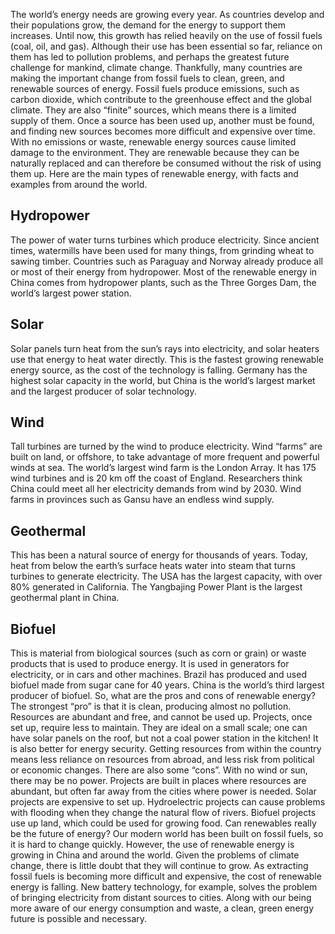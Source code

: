 The world’s energy needs are growing every year. As countries develop and their populations grow, the demand for the energy to support them increases. Until now, this growth has relied heavily on the use of fossil fuels (coal, oil, and gas). Although their use has been essential so far, reliance on them has led to pollution problems, and perhaps the greatest future challenge for mankind, climate change.
Thankfully, many countries are making the important change from fossil fuels to clean, green, and renewable sources of energy. Fossil fuels produce emissions, such as carbon dioxide, which contribute to the greenhouse effect and the global climate. They are also “finite” sources, which means there is a limited supply of them. Once a source has been used up, another must be found, and finding new sources becomes more difficult and expensive over time. With no emissions or waste, renewable energy sources cause limited damage to the environment. They are renewable because they can be naturally replaced and can therefore be consumed without the risk of using them up.
Here are the main types of renewable energy, with facts and examples from around the world.
## Hydropower
The power of water turns turbines which produce electricity. Since ancient times, watermills have been used for many things, from grinding wheat to sawing timber. Countries such as Paraguay and Norway already produce all or most of their energy from hydropower. Most of the renewable energy in China comes from hydropower plants, such as the Three Gorges Dam, the world’s largest power station.
## Solar
Solar panels turn heat from the sun’s rays into electricity, and solar heaters use that energy to heat water directly. This is the fastest growing renewable energy source, as the cost of the technology is falling.
Germany has the highest solar capacity in the world, but China is the world’s largest market and the largest producer of solar technology.
## Wind
Tall turbines are turned by the wind to produce electricity. Wind “farms” are built on land, or offshore, to take advantage of more frequent and powerful winds at sea. The world’s largest wind farm is the London Array. It has 175 wind turbines and is 20 km off the coast of England. Researchers think China could meet all her electricity demands from wind by 2030. Wind farms in provinces such as Gansu have an endless wind supply.
## Geothermal
This has been a natural source of energy for thousands of years. Today, heat from below the earth’s surface heats water into steam that turns turbines to generate electricity. The USA has the largest capacity, with over 80% generated in California. The Yangbajing Power Plant is the largest geothermal plant in China.
## Biofuel
This is material from biological sources (such as corn or grain) or waste products that is used to produce energy. It is used in generators for electricity, or in cars and other machines. Brazil has produced and used biofuel made from sugar cane for 40 years. China is the world’s third largest producer of biofuel.
So, what are the pros and cons of renewable energy?
The strongest “pro” is that it is clean, producing almost no pollution. Resources are abundant and free, and cannot be used up. Projects, once set up, require less to maintain. They are ideal on a small scale; one can have solar panels on the roof, but not a coal power station in the kitchen! It is also better for energy security. Getting resources from within the country means less reliance on resources from abroad, and less risk from political or economic changes.
There are also some “cons”. With no wind or sun, there may be no power. Projects are built in places where resources are abundant, but often far away from the cities where power is needed. Solar projects are expensive to set up. Hydroelectric projects can cause problems with flooding when they change the natural flow of rivers. Biofuel projects use up land, which could be used for growing food.
Can renewables really be the future of energy? Our modern world has been built on fossil fuels, so it is hard to change quickly. However, the use of renewable energy is growing in China and around the world. Given the problems of climate change, there is little doubt that they will continue to grow. As extracting fossil fuels is becoming more difficult and expensive, the cost of renewable energy is falling. New battery technology, for example, solves the problem of bringing electricity from distant sources to cities. Along with our being more aware of our energy consumption and waste, a clean, green energy future is possible and necessary.
